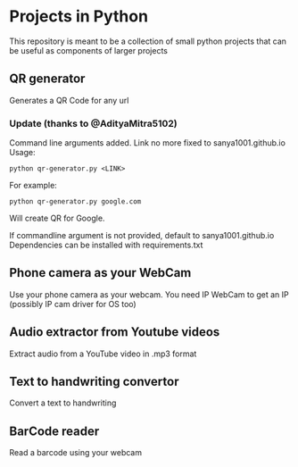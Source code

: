 # Projects in Python
This repository is meant to be a collection of small python projects that can be useful as components of larger projects

## QR generator
Generates a QR Code for any url

### Update (thanks to @AdityaMitra5102)
Command line arguments added. Link no more fixed to sanya1001.github.io <br>
Usage:
```
python qr-generator.py <LINK>
```
For example:
```
python qr-generator.py google.com
``` 
Will create QR for Google.

If commandline argument is not provided, default to sanya1001.github.io  
Dependencies can be installed with requirements.txt

## Phone camera as your WebCam
Use your phone camera as your webcam.
You need IP WebCam to get an IP (possibly IP cam driver for OS too)

## Audio extractor from Youtube videos
Extract audio from a YouTube video in .mp3 format

## Text to handwriting convertor
Convert a text to handwriting

## BarCode reader
Read a barcode using your webcam
